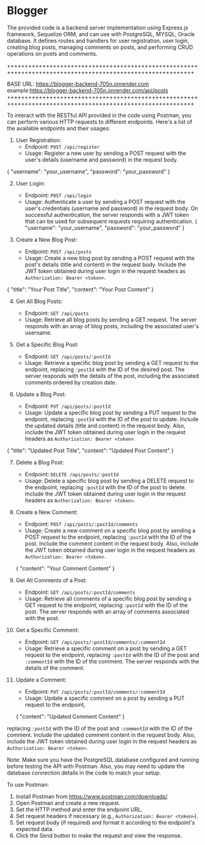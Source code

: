 # Blogger
The provided code is a backend server implementation using Express.js framework, Sequelize ORM, and can use with  PostgreSQL, MYSQL, Oracle database. It defines routes and handlers for user registration, user login, creating blog posts, managing comments on posts, and performing CRUD operations on posts and comments.

+++++++++++++++++++++++++++++++++++++++++++++++++++++++++++++++++++++++++++++++++++++++++++++++++++++++++++

BASE URL: https://blogger-backend-705n.onrender.com
example:https://blogger-backend-705n.onrender.com/api/posts
+++++++++++++++++++++++++++++++++++++++++++++++++++++++++++++++++++++++++++++++++++++++++++++++++++++++++++

To interact with the RESTful API provided in the code using Postman, you can perform various HTTP requests to different endpoints. Here's a list of the available endpoints and their usages:

1. User Registration:
   - Endpoint: `POST /api/register`
   - Usage: Register a new user by sending a POST request with the user's details (username and password) in the request body.

{
  "username": "your_username",
  "password": "your_password"
}



2. User Login:
   - Endpoint: `POST /api/login`
   - Usage: Authenticate a user by sending a POST request with the user's credentials (username and password) in the request body. On successful authentication, the server responds with a JWT token that can be used for subsequent requests requiring authentication.
{
  "username": "your_username",
  "password": "your_password"
}





3. Create a New Blog Post:
   - Endpoint: `POST /api/posts`
   - Usage: Create a new blog post by sending a POST request with the post's details (title and content) in the request body. Include the JWT token obtained during user login in the request headers as `Authorization: Bearer <token>`.

{
  "title": "Your Post Title",
  "content": "Your Post Content"
}




4. Get All Blog Posts:
   - Endpoint: `GET /api/posts`
   - Usage: Retrieve all blog posts by sending a GET request. The server responds with an array of blog posts, including the associated user's username.

5. Get a Specific Blog Post:
   - Endpoint: `GET /api/posts/:postId`
   - Usage: Retrieve a specific blog post by sending a GET request to the endpoint, replacing `:postId` with the ID of the desired post. The server responds with the details of the post, including the associated comments ordered by creation date.

6. Update a Blog Post:
   - Endpoint: `PUT /api/posts/:postId`
   - Usage: Update a specific blog post by sending a PUT request to the endpoint, replacing `:postId` with the ID of the post to update. Include the updated details (title and content) in the request body. Also, include the JWT token obtained during user login in the request headers as `Authorization: Bearer <token>`.

{
  "title": "Updated Post Title",
  "content": "Updated Post Content"
}




7. Delete a Blog Post:
   - Endpoint: `DELETE /api/posts/:postId`
   - Usage: Delete a specific blog post by sending a DELETE request to the endpoint, replacing `:postId` with the ID of the post to delete. Include the JWT token obtained during user login in the request headers as `Authorization: Bearer <token>`.

8. Create a New Comment:
   - Endpoint: `POST /api/posts/:postId/comments`
   - Usage: Create a new comment on a specific blog post by sending a POST request to the endpoint, replacing `:postId` with the ID of the post. Include the comment content in the request body. Also, include the JWT token obtained during user login in the request headers as `Authorization: Bearer <token>`.


   {
  "content": "Your Comment Content"
}


9. Get All Comments of a Post:
   - Endpoint: `GET /api/posts/:postId/comments`
   - Usage: Retrieve all comments of a specific blog post by sending a GET request to the endpoint, replacing `:postId` with the ID of the post. The server responds with an array of comments associated with the post.

10. Get a Specific Comment:
    - Endpoint: `GET /api/posts/:postId/comments/:commentId`
    - Usage: Retrieve a specific comment on a post by sending a GET request to the endpoint, replacing `:postId` with the ID of the post and `:commentId` with the ID of the comment. The server responds with the details of the comment.

11. Update a Comment:
    - Endpoint: `PUT /api/posts/:postId/comments/:commentId`
    - Usage: Update a specific comment on a post by sending a PUT request to the endpoint,

    {
  "content": "Updated Comment Content"
}


 replacing `:postId` with the ID of the post and `:commentId` with the ID of the comment. Include the updated comment content in the request body. Also, include the JWT token obtained during user login in the request headers as `Authorization: Bearer <token>`.

Note: Make sure you have the PostgreSQL database configured and running before testing the API with Postman. Also, you may need to update the database connection details in the code to match your setup.

To use Postman:
1. Install Postman from https://www.postman.com/downloads/.
2. Open Postman and create a new request.
3. Set the HTTP method and enter the endpoint URL.
4. Set request headers if necessary (e.g., `Authorization: Bearer <token>`).
5. Set request body (if required) and format it according to the endpoint's expected data.
6. Click the Send button to make the request and view the response.
